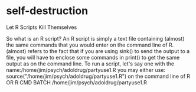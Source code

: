 # self-destruction

Let R Scripts Kill Themselves

So what is an R script?
An R script is simply a text file containing (almost) the same commands that you would enter on the command line of R. (almost) refers to the fact that if you are using sink() to send the output to a file, you will have to enclose some commands in print() to get the same output as on the command line. To run a script, let's say one with the name:/home/jim/psych/adoldrug/partyuse1.R
you may either use:
source("/home/jim/psych/adoldrug/partyuse1.R")
on the command line of R OR
R CMD BATCH /home/jim/psych/adoldrug/partyuse1.R
